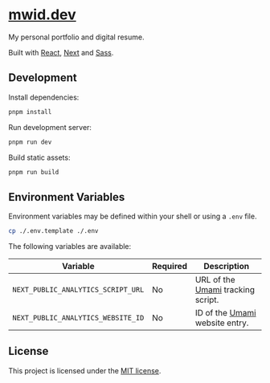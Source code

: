 # [mwid.dev](https://mwid.dev/)

My personal portfolio and digital resume.

Built with [React](https://react.dev/), [Next](https://nextjs.org/) and [Sass](https://sass-lang.com/).

## Development

Install dependencies:

```bash
pnpm install
```

Run development server:

```bash
pnpm run dev
```

Build static assets:

```bash
pnpm run build
```

## Environment Variables

Environment variables may be defined within your shell or using a `.env` file.

```sh
cp ./.env.template ./.env
```

The following variables are available:

|Variable|Required|Description|
|-|-|-|
|`NEXT_PUBLIC_ANALYTICS_SCRIPT_URL`|No|URL of the [Umami](https://umami.is/) tracking script.|
|`NEXT_PUBLIC_ANALYTICS_WEBSITE_ID`|No|ID of the [Umami](https://umami.is/docs/add-a-website) website entry.|

## License

This project is licensed under the [MIT license](https://opensource.org/license/mit/).
